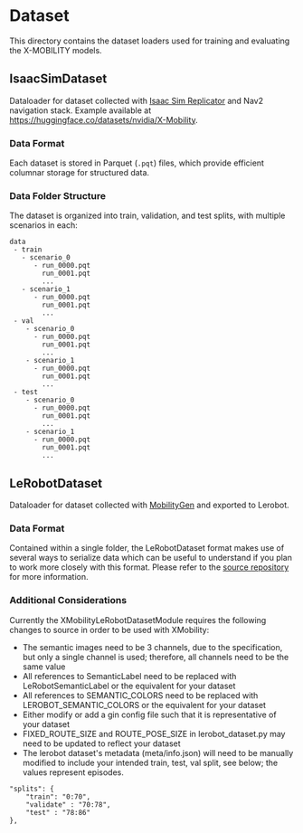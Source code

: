 # Dataset

This directory contains the dataset loaders used for training and evaluating the X-MOBILITY models.

## IsaacSimDataset
Dataloader for dataset collected with [Isaac Sim Replicator](https://docs.omniverse.nvidia.com/isaacsim/latest/replicator_tutorials/index.html) and Nav2 navigation stack. Example available at https://huggingface.co/datasets/nvidia/X-Mobility.

### Data Format
Each dataset is stored in Parquet (`.pqt`) files, which provide efficient columnar storage for structured data.

### Data Folder Structure
The dataset is organized into train, validation, and test splits, with multiple scenarios in each:

```
data
 - train
   - scenario_0
      - run_0000.pqt
        run_0001.pqt
        ...
   - scenario_1
      - run_0000.pqt
        run_0001.pqt
        ...
 - val
    - scenario_0
      - run_0000.pqt
        run_0001.pqt
        ...
    - scenario_1
      - run_0000.pqt
        run_0001.pqt
        ...
 - test
    - scenario_0
      - run_0000.pqt
        run_0001.pqt
        ...
    - scenario_1
      - run_0000.pqt
        run_0001.pqt
        ...
```

## LeRobotDataset
Dataloader for dataset collected with [MobilityGen](https://github.com/NVLabs/MobilityGen) and exported to Lerobot.

### Data Format
Contained within a single folder, the LeRobotDataset format makes use of several ways to serialize data which can be 
useful to understand if you plan to work more closely with this format. Please refer to the 
[source repository](https://github.com/huggingface/lerobot/tree/main) for more information.

### Additional Considerations
Currently the XMobilityLeRobotDatasetModule requires the following changes to source in order to be used with XMobility:
 - The semantic images need to be 3 channels, due to the specification, but only a single channel is used; therefore, all channels need to be the same value
 - All references to SemanticLabel need to be replaced with LeRobotSemanticLabel or the equivalent for your dataset
 - All references to SEMANTIC_COLORS need to be replaced with LEROBOT_SEMANTIC_COLORS or the equivalent for your dataset
 - Either modify or add a gin config file such that it is representative of your dataset
 - FIXED_ROUTE_SIZE and ROUTE_POSE_SIZE in lerobot_dataset.py may need to be updated to reflect your dataset
 - The lerobot dataset's metadata (meta/info.json) will need to be manually modified to include your intended train, test, val split, see below; the values represent episodes.

```
"splits": {
    "train": "0:70",
    "validate" : "70:78",
    "test" : "78:86"
},
```
